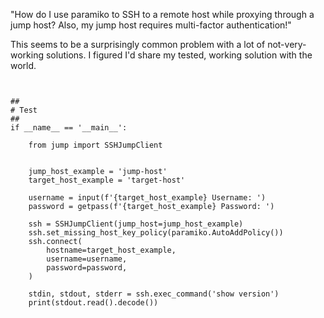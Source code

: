 "How do I use paramiko to SSH to a remote host while proxying through a jump host? Also, my jump host requires multi-factor authentication!"

This seems to be a surprisingly common problem with a lot of not-very-working solutions. I figured I'd share my tested, working solution with the world.


```


##
# Test
##
if __name__ == '__main__':

    from jump import SSHJumpClient
    
    
    jump_host_example = 'jump-host'
    target_host_example = 'target-host'

    username = input(f'{target_host_example} Username: ')
    password = getpass(f'{target_host_example} Password: ')

    ssh = SSHJumpClient(jump_host=jump_host_example)
    ssh.set_missing_host_key_policy(paramiko.AutoAddPolicy())
    ssh.connect(
        hostname=target_host_example,
        username=username,
        password=password,
    )

    stdin, stdout, stderr = ssh.exec_command('show version')
    print(stdout.read().decode())
    
```
